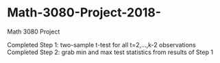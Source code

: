 # Math-3080-Project-2018-
Math 3080 Project

Completed Step 1: two-sample t-test for all t=2,...,k-2 observations
Completed Step 2: grab min and max test statistics from results of Step 1
